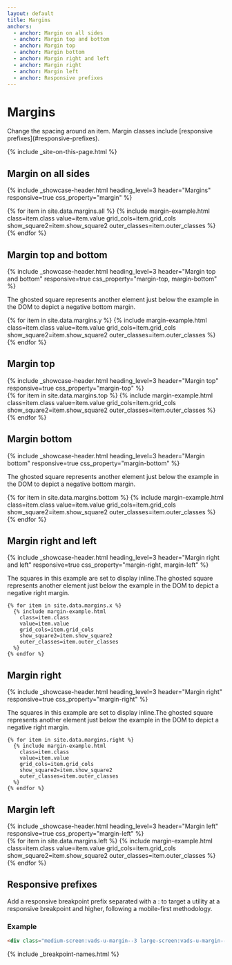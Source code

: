 ```yaml
---
layout: default
title: Margins
anchors:
  - anchor: Margin on all sides
  - anchor: Margin top and bottom
  - anchor: Margin top
  - anchor: Margin bottom
  - anchor: Margin right and left
  - anchor: Margin right
  - anchor: Margin left
  - anchor: Responsive prefixes
---
```


# Margins

<div class="va-introtext" markdown="1">
  Change the spacing around an item. Margin classes include [responsive prefixes](#responsive-prefixes).
</div>

{% include _site-on-this-page.html %}


## Margin on all sides

<div class="site-showcase">

  {%
    include _showcase-header.html
    heading_level=3
    header="Margins"
    responsive=true
    css_property="margin"
  %}

  <div class="vads-l-row">
    {% for item in site.data.margins.all %}
      {% include margin-example.html
        class=item.class
        value=item.value
        grid_cols=item.grid_cols
        show_square2=item.show_square2
        outer_classes=item.outer_classes
      %}
    {% endfor %}
  </div>
</div>

## Margin top and bottom

<div class="site-showcase">
  {%
    include _showcase-header.html
    heading_level=3
    header="Margin top and bottom"
    responsive=true
    css_property="margin-top, margin-bottom"
  %}
  <p>The ghosted square represents another element just below the example in the DOM to depict a negative bottom margin.</p>
  <div class="vads-l-row">
    {% for item in site.data.margins.y %}
      {% include margin-example.html
        class=item.class
        value=item.value
        grid_cols=item.grid_cols
        show_square2=item.show_square2
        outer_classes=item.outer_classes
      %}
    {% endfor %}
  </div>
</div>

## Margin top
<div class="site-showcase">
  {%
    include _showcase-header.html
    heading_level=3
    header="Margin top"
    responsive=true
    css_property="margin-top"
  %}
  <div class="vads-l-row">
    {% for item in site.data.margins.top %}
      {% include margin-example.html
        class=item.class
        value=item.value
        grid_cols=item.grid_cols
        show_square2=item.show_square2
        outer_classes=item.outer_classes
      %}
    {% endfor %}
  </div>
</div>


## Margin bottom
<div class="site-showcase">
  {%
    include _showcase-header.html
    heading_level=3
    header="Margin bottom"
    responsive=true
    css_property="margin-bottom"
  %}

  <p>The ghosted square represents another element just below the example in the DOM to depict a negative bottom margin.</p>
  <div class="vads-l-row">
    {% for item in site.data.margins.bottom %}
      {% include margin-example.html
        class=item.class
        value=item.value
        grid_cols=item.grid_cols
        show_square2=item.show_square2
        outer_classes=item.outer_classes
      %}
    {% endfor %}
  </div>
</div>

## Margin right and left
<div class="site-showcase">

  {%
    include _showcase-header.html
    heading_level=3
    header="Margin right and left"
    responsive=true
    css_property="margin-right, margin-left"
  %}

  <p>The squares in this example are set to display inline.The ghosted square represents another element just below the example in the DOM to depict a negative right margin.</p>
  <div class="vads-l-row">

    {% for item in site.data.margins.x %}
      {% include margin-example.html
        class=item.class
        value=item.value
        grid_cols=item.grid_cols
        show_square2=item.show_square2
        outer_classes=item.outer_classes
      %}
    {% endfor %}
  </div>
</div>

## Margin right
<div class="site-showcase">

  {%
    include _showcase-header.html
    heading_level=3
    header="Margin right"
    responsive=true
    css_property="margin-right"
  %}

  <p>The squares in this example are set to display inline.The ghosted square represents another element just below the example in the DOM to depict a negative right margin.</p>
  <div class="vads-l-row">

    {% for item in site.data.margins.right %}
      {% include margin-example.html
        class=item.class
        value=item.value
        grid_cols=item.grid_cols
        show_square2=item.show_square2
        outer_classes=item.outer_classes
      %}
    {% endfor %}
  </div>
</div>

## Margin left
<div class="site-showcase">
  {%
    include _showcase-header.html
    heading_level=3
    header="Margin left"
    responsive=true
    css_property="margin-left"
  %}

  <div class="vads-l-row">
    {% for item in site.data.margins.left %}
      {% include margin-example.html
        class=item.class
        value=item.value
        grid_cols=item.grid_cols
        show_square2=item.show_square2
        outer_classes=item.outer_classes
      %}
    {% endfor %}
  </div>
</div>

## Responsive prefixes

Add a responsive breakpoint prefix separated with a : to target a utility at a responsive breakpoint and higher, following a mobile-first methodology.

### Example

```html
<div class="medium-screen:vads-u-margin--3 large-screen:vads-u-margin--5">
```
{% include _breakpoint-names.html %}